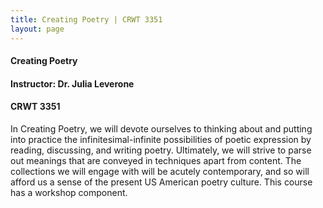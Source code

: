 ```yaml
---
title: Creating Poetry | CRWT 3351
layout: page
---
```


#### Creating Poetry

#### Instructor: Dr. Julia Leverone

#### CRWT 3351

In Creating Poetry, we will devote ourselves to thinking about and putting into practice the infinitesimal-infinite possibilities of poetic expression by reading, discussing, and writing poetry. Ultimately, we will strive to parse out meanings that are conveyed in techniques apart from content. The collections we will engage with will be acutely contemporary, and so will afford us a sense of the present US American poetry culture. This course has a workshop component.

